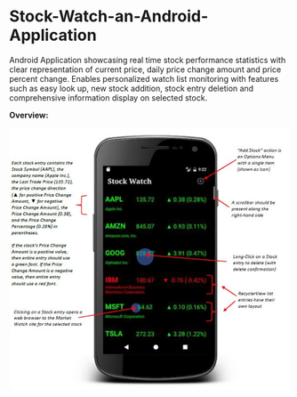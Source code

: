 # Stock-Watch-an-Android-Application
Android Application showcasing real time stock performance statistics with clear representation of current price, daily price change amount and price percent change. Enables personalized watch list monitoring with features such as easy look up, new stock addition, stock entry deletion and comprehensive information display on selected stock.

**Overview:**

![AppOverview](https://github.com/Zylog101/Stock-Watch-an-Android-Application/blob/master/Image/App.JPG)
